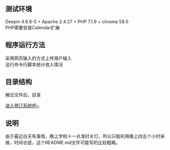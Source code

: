 ## 测试环境
Deepin 4.9.8-5 + Apache 2.4.27 + PHP 7.1.9 + chrome 58.0  
PHP需要安装Calendar扩展
## 程序运行方法
采用网页输入的方式上传用户输入  
运行命令行脚本统计收入情况
## 目录结构
解压文件后，目录



[进入预订系统吧~](localhost/bookSystem/index.html)
## 说明
由于最近白天有事情，晚上学校十一点准时关灯，所以只能利用晚上四五个小时来做，时间仓促，这个README.md文件可能写的比较粗略。
